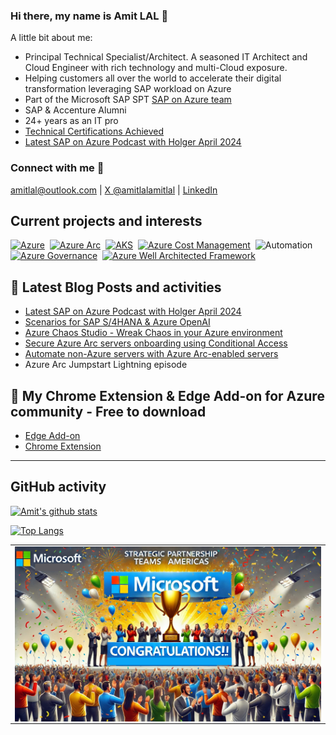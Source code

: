 ### Hi there, my name is Amit LAL 👋

A little bit about me:

- Principal Technical Specialist/Architect. A seasoned IT Architect and Cloud Engineer with rich technology and multi-Cloud exposure. 
- Helping customers all over the world to accelerate their digital transformation leveraging SAP workload on Azure
- Part of the Microsoft SAP SPT [SAP on Azure team](https://aka.ms/saponazure)
- SAP & Accenture Alumni 
- 24+ years as an IT pro
- [Technical Certifications Achieved ](https://www.credly.com/users/amitlal-certifications)
- [Latest SAP on Azure Podcast with Holger April 2024 ](https://www.youtube.com/watch?v=aTRwgu_dx08&t)

### Connect with me 🤝

amitlal@outlook.com | [X @amitlalamitlal](https://x.com/amitlalamitlal) | [LinkedIn](https://linkedin.com/in/amitlal)


## Current projects and interests

<p>
<a href="https://azure.microsoft.com"><img src="https://upload.wikimedia.org/wikipedia/commons/thumb/f/fa/Microsoft_Azure.svg/1200px-Microsoft_Azure.svg.png" title="Azure" alt="Azure" width="40" height="40"/></a>&nbsp;
<a href="https://docs.microsoft.com/azure/azure-arc/overview"><img src="http://code.benco.io/icon-collection/azure-icons/Azure-Arc.svg" title="Azure Arc UI" alt="Azure Arc" width="40" height="40"/></a>&nbsp;
<a href="https://docs.microsoft.com/azure/aks/"><img src="http://code.benco.io/icon-collection/azure-icons/Kubernetes-Services.svg" title="AKS" alt="AKS" width="40" height="40"/></a>&nbsp;
<a href="https://docs.microsoft.com/azure/cost-management-billing/cost-management-billing-overview"><img src="http://code.benco.io/icon-collection/azure-icons/Cost-Management.svg" title="Azure Cost Management" alt="Azure Cost Management" width="40" height="40"/></a>&nbsp;
<img src="http://code.benco.io/icon-collection/azure-icons/Dev-Console.svg" title="Automation" alt="Automation" width="40" height="40"/>&nbsp;
<a href="https://docs.microsoft.com/azure/governance/"><img src="http://code.benco.io/icon-collection/azure-icons/Identity-Governance.svg" title="Azure Governance" alt="Azure Governance" width="40" height="40"/></a>&nbsp;
<a href="https://docs.microsoft.com/en-us/azure/architecture/framework/"><img src="https://pbs.twimg.com/media/Ed9pG0kXkAAbMik.png" title="Azure Well Architected Framework" alt="Azure Well Architected Framework" width="50" height="50"/></a>&nbsp;
</p>


## 📝 Latest Blog Posts and activities
- [Latest SAP on Azure Podcast with Holger April 2024 ](https://www.youtube.com/watch?v=aTRwgu_dx08&t)
- [Scenarios for SAP S/4HANA & Azure OpenAI](https://techcommunity.microsoft.com/t5/azure-ai-services-blog/powering-your-business-with-ai-7-unbelievable-whiteboard/ba-p/3790982)
- [Azure Chaos Studio - Wreak Chaos in your Azure environment](https://www.amitlals.com/blogs/unboxing/introducing-azure-chaos-studio/)
- [Secure Azure Arc servers onboarding using Conditional Access](https://www.amitlals.com/blogs/posts/azure-arc-secure-service-principal-onboarding-using-conditional-access/)
- [Automate non-Azure servers with Azure Arc-enabled servers](https://www.amitlals.com/blogs/posts/azure-arc-automation/)
- Azure Arc Jumpstart Lightning episode

## 📝 My Chrome Extension & Edge Add-on for Azure community - Free to download
- [Edge Add-on](https://aka.ms/azurestatuschecker/)
- [Chrome Extension](https://lnkd.in/gAKat9wb)
    
---
## GitHub activity 
[![Amit's github stats](https://github-readme-stats.vercel.app/api?username=amitlals)](https://github.com/amitlals)

[![Top Langs](https://github-readme-stats.vercel.app/api/top-langs/?username=sebassem&layout=compact)](https://github.com/sebassem)
<table
      align="center"
      role="presentation"
      cellspacing="0"
      cellpadding="0"
      border="0"
      width="100%"
      style="max-width: 800px; margin: 0 auto"
    >
    <tr>
 <td style="width: 800; line-height: 0px;">
            <img
              style="display: block;"
              width="800"
              src="https://github.com/amitlals/amitlals/blob/main/SPTAmericaBanner.jpg"
            />
          </td>
</tr>
</table>
